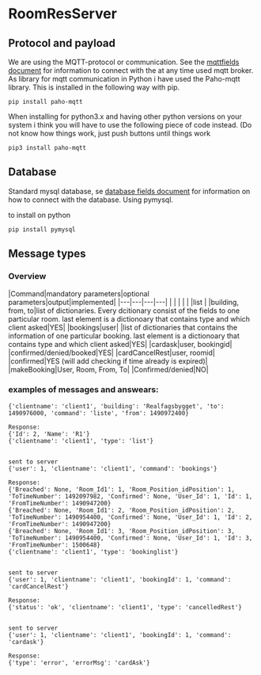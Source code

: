 # RoomResServer

## Protocol and payload
We are using the MQTT-protocol or communication. See the [mqttfields document](mqttFields.py) for information to connect with the at any time used mqtt broker. As library for
mqtt communication in Python i have used the Paho-mqtt library. This is installed in the following way with pip.

```
pip install paho-mqtt
```

When installing for python3.x and having other python versions on your system i think you will have to use the following piece of code instead. (Do not know how things work, just push buttons until things work

```
pip3 install paho-mqtt
```

## Database

Standard mysql database, se [database fields document](DBfields.py) for information on how to connect with the database.
Using pymysql.

to install on python

```
pip install pymysql
```

## Message types

### Overview

|Command|mandatory parameters|optional parameters|output|implemented|
|---|---|---|---|
|   |   |   |   |
|list | |building, from, to|list of dictionaries. Every dcitionary consist of the fields to one particular room. last element is a dictionoary that contains type and which client asked|YES|
|bookings|user| |list of dictionaries that contains the information of one particular booking. last element is a dictionoary that contains type and which client asked|YES|
|cardask|user, bookingid|   |confirmed/denied/booked|YES|
|cardCancelRest|user, roomid|   |confirmed|YES (will add checking if time already is expired)|
|makeBooking|User, Room, From, To|  |Confirmed/denied|NO|



### examples of messages and answears:


```sent to server
{'clientname': 'client1', 'building': 'Realfagsbygget', 'to': 1490976000, 'command': 'liste', 'from': 1490972400}

Response:
{'Id': 2, 'Name': 'R1'}
{'clientname': 'client1', 'type': 'list'}


sent to server
{'user': 1, 'clientname': 'client1', 'command': 'bookings'}

Response:
{'Breached': None, 'Room_Id1': 1, 'Room_Position_idPosition': 1, 'ToTimeNumber': 1492097982, 'Confirmed': None, 'User_Id': 1, 'Id': 1, 'FromTimeNumber': 1490947200}
{'Breached': None, 'Room_Id1': 2, 'Room_Position_idPosition': 2, 'ToTimeNumber': 1490954400, 'Confirmed': None, 'User_Id': 1, 'Id': 2, 'FromTimeNumber': 1490947200}
{'Breached': None, 'Room_Id1': 3, 'Room_Position_idPosition': 3, 'ToTimeNumber': 1490954400, 'Confirmed': None, 'User_Id': 1, 'Id': 3, 'FromTimeNumber': 1500648}
{'clientname': 'client1', 'type': 'bookinglist'}


sent to server
{'user': 1, 'clientname': 'client1', 'bookingId': 1, 'command': 'cardCancelRest'}

Response:
{'status': 'ok', 'clientname': 'client1', 'type': 'cancelledRest'}


sent to server
{'user': 1, 'clientname': 'client1', 'bookingId': 1, 'command': 'cardask'}

Response:
{'type': 'error', 'errorMsg': 'cardAsk'}
```